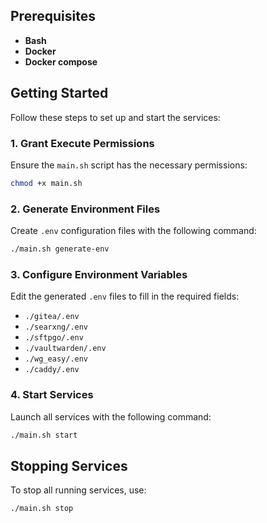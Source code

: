 ## Prerequisites
- **Bash**
- **Docker**
- **Docker compose**

## Getting Started

Follow these steps to set up and start the services:
### 1. Grant Execute Permissions
Ensure the `main.sh` script has the necessary permissions:
```sh
chmod +x main.sh
```

### 2. Generate Environment Files
Create `.env` configuration files with the following command:
```sh
./main.sh generate-env
```

### 3. Configure Environment Variables
Edit the generated `.env` files to fill in the required fields:

- `./gitea/.env`
- `./searxng/.env`
- `./sftpgo/.env`
- `./vaultwarden/.env`
- `./wg_easy/.env`
- `./caddy/.env`

### 4. Start Services
Launch all services with the following command:
```sh
./main.sh start
```
## Stopping Services

To stop all running services, use:
```sh
./main.sh stop
```
